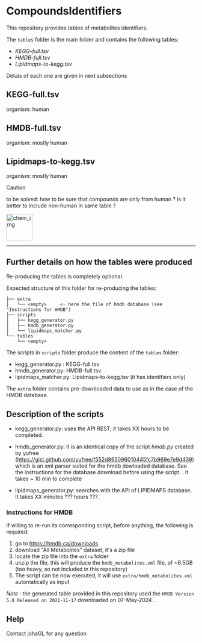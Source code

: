 # CompoundsIdentifiers

This repository provides tables of metabolites identifiers. 

The `tables` folder is the main folder and contains the following tables:

* *KEGG-full.tsv*
* *HMDB-full.tsv*
* *Lipidmaps-to-kegg.tsv*

Detais of each one are given in next subsections

## KEGG-full.tsv
organism: human

## HMDB-full.tsv
organism: mostly human

## Lipidmaps-to-kegg.tsv
 organism: mostly human
 

> [!CAUTION]
> to be solved:  how to be sure that compounds are only from human ?  is it better to include non-human in same table ? 


<img src="https://commons.wikimedia.org/wiki/Category:Secondary_metabolites#/media/File:Orsellinaldehyde.png" alt="chem_img" width="70"/>

-------

Further details on  how the tables were produced
---

Re-producing the tables is completely optional. 

Expected structure of this folder for re-producing the tables:
```.
├── extra
│   └── <empty>     <- here the file of hmdb database (see "Instructions for HMDB")
├── scripts
│   ├── kegg_generator.py 
│   ├── hmdb_generator.py
│   └── lipidmaps_matcher.py
└── tables
    └── <empty>
```

The scripts in `scripts`  folder produce the content of the `tables` folder:

* kegg_generator.py : KEGG-full.tsv
* hmdb_generator.py: HMDB-full.tsv
* lipidmaps_matcher.py: Lipidmaps-to-kegg.tsv (it has identifiers only)

The `extra` folder contains pre-downloaded data to use as in the case of the HMDB database. 

## Description of the scripts

* kegg_generator.py: uses the API REST, it takes XX hours to be completed. 

* hmdb_generator.py: it is an identical copy of the script *hmdb.py* created by yufree (https://gist.github.com/yufree/f552d865096010445fc7b969e7e9d439) which is an xml parser suited for the hmdb dowloaded database. See the instructions for the database download before using the script. 
 . It takes ~ 10 min to complete

* lipidmaps_generator.py: searches with the API of LIPIDMAPS database. It takes XX minutes ??? hours ???.

### Instructions for HMDB

If willing to re-run its corresponding script, before anything, the following is required:

1. go to  https://hmdb.ca/downloads
2. download "All Metabolites" dataset, it's a zip file
3. locate the zip file into the `extra` folder
4. unzip the file, this will produce the `hmdb_metabolites.xml` file, of ~6.5GB (too heavy, so not included in this repository)
5. The script can be now executed, it will use `extra/hmdb_metabolites.xml` automatically as input 

*Note* : the generated table provided in this repository used the  `HMDB Version 5.0 Released on 2021-11-17` downloaded on 07-May-2024 .


## Help

Contact johaGL for any question

